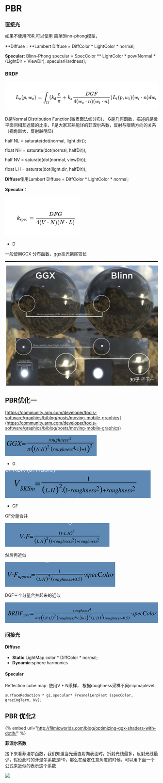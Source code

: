 # PBR

### 直接光

如果不使用PBR,可以使用 简单Blinn-phong模型，

**Diffuse：**Lambert Diffuse = DiffColor \* LightColor \* normal;

**Specular:**  Blinn–Phong specular = SpecColor \*\* LightColor \* pow\(Normal \* \(LightDir + ViewDir\), specularHardness\);

### BRDF



![BRDF&#x65B9;&#x7A0B;](../../../.gitbook/assets/image%20%28142%29.png)

D是Normal Distribution Function\(微表面法线分布\)， G是几何函数，描述的是微平面间相互遮蔽的比率，F是大家耳熟能详的菲涅尔系数，反射与眼睛方向的关系（视角越大，反射越明显\)

half NL = saturate\(dot\(normal, light.dir\)\); 

float NH = saturate\(dot\(normal, halfDir\)\); 

half NV = saturate\(dot\(normal, viewDir\)\); 

float LH = saturate\(dot\(light.dir, halfDir\)\);

**Diffuse**使用Lambert Diffuse = DiffColor \* LightColor \* normal;

**Specular**：

![Cook-Torrance&#x6A21;&#x578B;](../../../.gitbook/assets/image%20%28145%29.png)

* D

一般使用GGX 分布函数，ggx高光拖尾较长

![GGX&#x4E0E;Blinn&#x5DEE;&#x5F02;](../../../.gitbook/assets/image%20%28143%29.png)

## PBR优化一

[https://community.arm.com/developer/tools-software/graphics/b/blog/posts/moving-mobile-graphics](https://community.arm.com/developer/tools-software/graphics/b/blog/posts/moving-mobile-graphics)

![D&#x5206;&#x91CF;\(&#x8003;&#x8651;N,H ,Roughness\)](../../../.gitbook/assets/image%20%28148%29.png)

* G

![G&#x5206;&#x91CF;&#xFF08;&#x8003;&#x8651;L, H, roughness\)](../../../.gitbook/assets/image%20%28151%29.png)

* GF

GF分量合并

![VF&#x5206;&#x91CF;](../../../.gitbook/assets/image%20%28138%29.png)

然后再近似

![](../../../.gitbook/assets/image%20%28146%29.png)

DGF三个分量合并起来的近似

![Optimal mobile PBR\(unity&#x4F1A;&#x5C11;&#x4E00;&#x4E2A;PI&#x5206;&#x91CF;\)](../../../.gitbook/assets/image%20%28149%29.png)

###  间接光

#### Diffuse

* **Static**:LightMap.color \*  DiffColor  \* normal;
* **Dynamic**:sphere harmonics

#### Specular

Reflection cube map: 使用V \* N采样， 根据roughness采样不同mipmaplevel

```text
surfaceReduction * gi.specular* FresnelLerpFast (specColor, grazingTerm, NV);
```

## PBR 优化2

{% embed url="http://filmicworlds.com/blog/optimizing-ggx-shaders-with-dotlh/" %}



**菲涅尔系数**

接下来看菲涅尔函数，我们知道当光垂直射向表面时，折射光线最多，反射光线最少，假设此时的菲涅尔系数是F0，那么在给定任意角度的时候，可以用下面一个公式来近似的表示这个系数

![](http://avocado.oa.com/fconv/files/201806/21f77d138a89f33621ce4e3f430f8659.files/doc_image_39_w252_h42.jpg)



